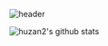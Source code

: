 ![header](https://capsule-render.vercel.app/api?type=waving&color=gradient&height=300&section=header&text=Welcome&fontSize=90&fontAlignY=35)  


![huzan2's github stats](https://github-readme-stats.vercel.app/api?username=huzan2&show_icons=true)
